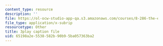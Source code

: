 ```yaml
---
content_type: resource
description: ''
file: https://ol-ocw-studio-app-qa.s3.amazonaws.com/courses/8-286-the-early-universe-fall-2013/65198a2e5538582b90b95ba057363ba2_ANCN7vr9FVk.vtt
file_type: application/x-subrip
resourcetype: Other
title: 3play caption file
uid: 65198a2e-5538-582b-90b9-5ba057363ba2
---
```

